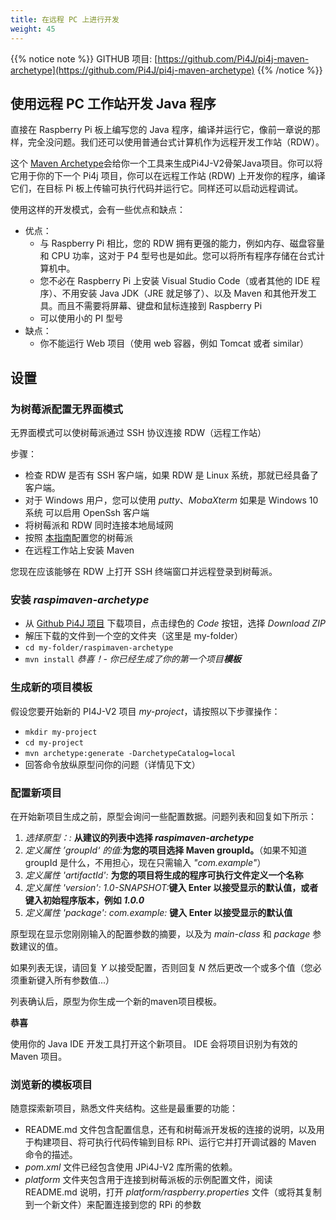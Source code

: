 ```yaml
---
title: 在远程 PC 上进行开发
weight: 45
---
```


{{% notice note %}}
GITHUB 项目: [https://github.com/Pi4J/pi4j-maven-archetype](https://github.com/Pi4J/pi4j-maven-archetype)
{{% /notice %}}

## 使用远程 PC 工作站开发 Java 程序

直接在 Raspberry Pi 板上编写您的 Java 程序，编译并运行它，像前一章说的那样，完全没问题。我们还可以使用普通台式计算机作为远程开发工作站（RDW）。

这个 [Maven Archetype](https://github.com/Pi4J/pi4j-maven-archetype)会给你一个工具来生成Pi4J-V2骨架Java项目。你可以将它用于你的下一个 Pi4j 项目，你可以在远程工作站 (RDW) 上开发你的程序，编译它们，在目标 Pi 板上传输可执行代码并运行它。同样还可以启动远程调试。

使用这样的开发模式，会有一些优点和缺点：

- 优点：
    - 与 Raspberry Pi 相比，您的 RDW 拥有更强的能力，例如内存、磁盘容量和 CPU 功率，这对于 P4 型号也是如此。您可以将所有程序存储在台式计算机中。
    - 您不必在 Raspberry Pi 上安装 Visual Studio Code（或者其他的 IDE 程序）、不用安装 Java JDK（JRE 就足够了）、以及 Maven 和其他开发工具。而且不需要将屏幕、键盘和鼠标连接到 Raspberry Pi
    - 可以使用小的 PI 型号
- 缺点：
    - 你不能运行 Web 项目（使用 web 容器，例如 Tomcat 或者 similar）

## 设置
### 为树莓派配置无界面模式

无界面模式可以使树莓派通过 SSH 协议连接 RDW（远程工作站）

步骤：
- 检查 RDW 是否有 SSH 客户端，如果 RDW 是 Linux 系统，那就已经具备了客户端。
- 对于 Windows 用户，您可以使用 _putty_、_MobaXterm_ 如果是 Windows 10 系统 可以启用 OpenSsh 客户端
- 将树莓派和 RDW 同时连接本地局域网
- 按照 [本指南](https://www.raspberrypi.org/documentation/configuration/wireless/headless.md“设置树莓派无界面模式”)配置您的树莓派
- 在远程工作站上安装 Maven

您现在应该能够在 RDW 上打开 SSH 终端窗口并远程登录到树莓派。

### 安装 _raspimaven-archetype_
- 从 [Github Pi4J 项目](https://github.com/Pi4J/pi4j-maven-archetype "raspimaven-archetype") 下载项目，点击绿色的 _Code_ 按钮，选择 _Download ZIP_
- 解压下载的文件到一个空的文件夹（这里是 my-folder）
- `cd my-folder/raspimaven-archetype`
- `mvn install`
_恭喜！- 你已经生成了你的第一个项目**模板**_

### 生成新的项目模板
假设您要开始新的 PI4J-V2 项目 _my-project_，请按照以下步骤操作：
- `mkdir my-project`
- `cd my-project`
- `mvn archetype:generate -DarchetypeCatalog=local`
- 回答命令放纵原型问你的问题（详情见下文）


### 配置新项目

在开始新项目生成之前，原型会询问一些配置数据。问题列表和回复如下所示：

1. _选择原型：:_ **从建议的列表中选择 _raspimaven-archetype_**
2. _定义属性 ’groupId‘ 的值:_**为您的项目选择 Maven groupId。**（如果不知道 groupId 是什么，不用担心，现在只需输入 _"com.example"_）
3. _定义属性 'artifactId':_ **为您的项目将生成的程序可执行文件定义一个名称**
4. _定义属性 'version':  1.0-SNAPSHOT:_**键入 Enter 以接受显示的默认值，或者键入初始程序版本，例如 _1.0.0_**
5. _定义属性 'package':  com.example:_ **键入 Enter 以接受显示的默认值**

原型现在显示您刚刚输入的配置参数的摘要，以及为 _main-class_ 和 _package_ 参数建议的值。

如果列表无误，请回复 _Y_ 以接受配置，否则回复 _N_ 然后更改一个或多个值（您必须重新键入所有参数值...）


列表确认后，原型为你生成一个新的maven项目模板。

**恭喜** 

使用你的 Java IDE 开发工具打开这个新项目。 IDE 会将项目识别为有效的 Maven 项目。

### 浏览新的模板项目
随意探索新项目，熟悉文件夹结构。这些是最重要的功能：

- README.md 文件包含配置信息，还有和树莓派开发板的连接的说明，以及用于构建项目、将可执行代码传输到目标 RPi、运行它并打开调试器的 Maven 命令的描述。
- _pom.xml_ 文件已经包含使用 JPi4J-V2 库所需的依赖。
- _platform_ 文件夹包含用于连接到树莓派板的示例配置文件，阅读 README.md 说明，打开 _platform/raspberry.properties_ 文件（或将其复制到一个新文件）来配置连接到您的 RPi 的参数 